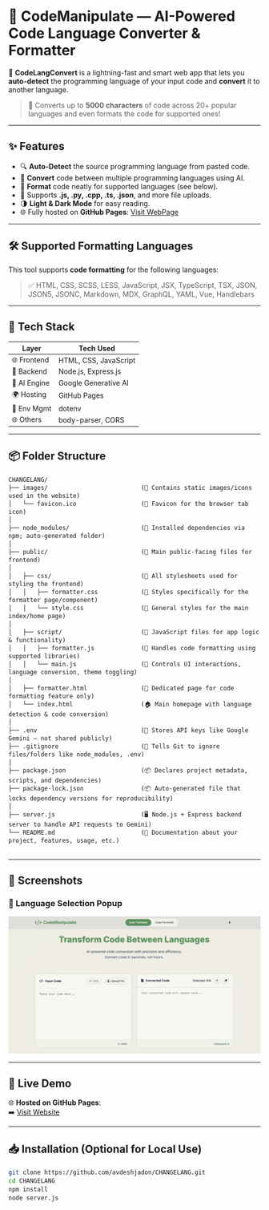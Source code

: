 # 🔄 CodeManipulate — AI-Powered Code Language Converter & Formatter

🚀 **CodeLangConvert** is a lightning-fast and smart web app that lets you **auto-detect** the programming language of your input code and **convert** it to another language. 

> 🧠 Converts up to **5000 characters** of code across 20+ popular languages and even formats the code for supported ones!

---

## ✨ Features

- 🔍 **Auto-Detect** the source programming language from pasted code.
- 🔁 **Convert** code between multiple programming languages using AI.
- 🧹 **Format** code neatly for supported languages (see below).
- 📂 Supports **.js, .py, .cpp, .ts, .json**, and more file uploads.
- 🌗 **Light & Dark Mode** for easy reading.
- 🌐 Fully hosted on **GitHub Pages**: [Visit WebPage](https://avdeshjadon.github.io/CodeManipulate)

---

## 🛠️ Supported Formatting Languages

This tool supports **code formatting** for the following languages:

> ✅ HTML, CSS, SCSS, LESS, JavaScript, JSX, TypeScript, TSX, JSON, JSON5, JSONC, Markdown, MDX, GraphQL, YAML, Vue, Handlebars

---

## 🧠 Tech Stack

| Layer         | Tech Used                |
|---------------|--------------------------|
| 🌐 Frontend   | HTML, CSS, JavaScript    |
| 🧪 Backend    | Node.js, Express.js      |
| 🧠 AI Engine  | Google Generative AI     |
| 🌍 Hosting    | GitHub Pages             |
| 🔐 Env Mgmt   | dotenv                   |
| 🌐 Others     | body-parser, CORS        |

---

## 📦 Folder Structure

```
CHANGELANG/
├── images/                          (📁 Contains static images/icons used in the website)
│   └── favicon.ico                  (🌟 Favicon for the browser tab icon)
│
├── node_modules/                    (📁 Installed dependencies via npm; auto-generated folder)
│
├── public/                          (📁 Main public-facing files for frontend)
│
│   ├── css/                         (📁 All stylesheets used for styling the frontend)
│   │   ├── formatter.css            (🎨 Styles specifically for the formatter page/component)
│   │   └── style.css                (🎨 General styles for the main index/home page)
│
│   ├── script/                      (📁 JavaScript files for app logic & functionality)
│   │   ├── formatter.js             (🧠 Handles code formatting using supported libraries)
│   │   └── main.js                  (🧠 Controls UI interactions, language conversion, theme toggling)
│
│   ├── formatter.html               (📝 Dedicated page for code formatting feature only)
│   └── index.html                   (🏠 Main homepage with language detection & code conversion)
│
├── .env                             (🔐 Stores API keys like Google Gemini — not shared publicly)
├── .gitignore                       (🚫 Tells Git to ignore files/folders like node_modules, .env)
│
├── package.json                     (📦 Declares project metadata, scripts, and dependencies)
├── package-lock.json                (📦 Auto-generated file that locks dependency versions for reproducibility)
│
├── server.js                        (🖥️ Node.js + Express backend server to handle API requests to Gemini)
└── README.md                        (📘 Documentation about your project, features, usage, etc.)


```

---

## 📸 Screenshots

### 🔽 Language Selection Popup
![Language Selection](./images/Screenshot.png)

---

## 🔗 Live Demo

🌐 **Hosted on GitHub Pages**:  
➡️ [Visit Website](https://avdeshjadon.github.io/CHANGELANG)

---

## 📥 Installation (Optional for Local Use)

```bash
git clone https://github.com/avdeshjadon/CHANGELANG.git
cd CHANGELANG
npm install
node server.js
```


